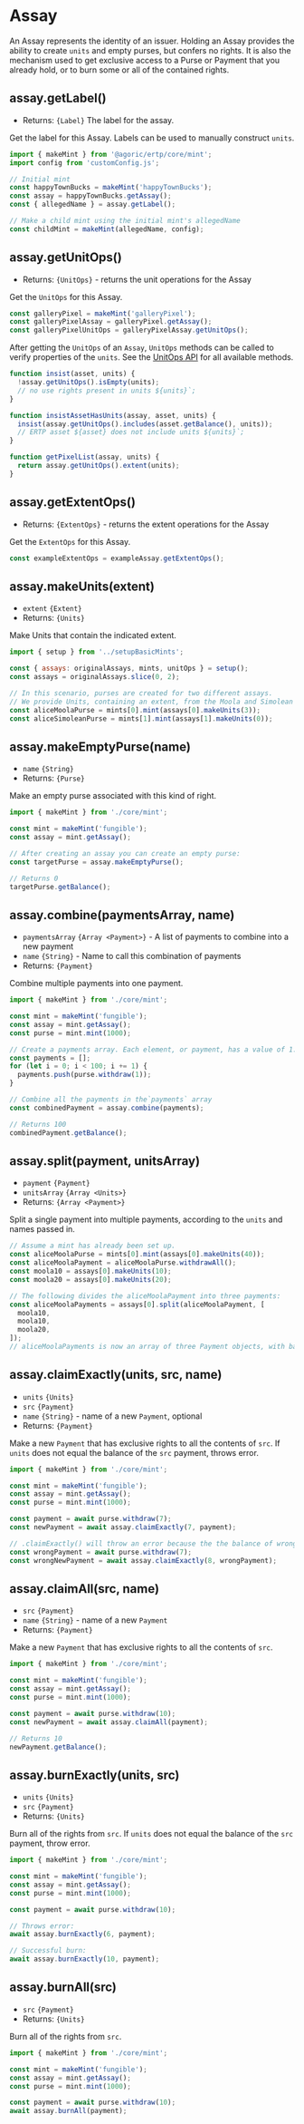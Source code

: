 # Assay

An Assay represents the identity of an issuer. Holding an Assay provides the ability to create `units` and empty purses, but confers no rights. It is also the mechanism used to get exclusive access to a Purse or Payment that you already hold, or to burn some or all of the contained rights.

## assay.getLabel()
- Returns: `{Label}` The label for the assay.

Get the label for this Assay. Labels can be used to manually construct `units`.

```js
import { makeMint } from '@agoric/ertp/core/mint';
import config from 'customConfig.js';

// Initial mint
const happyTownBucks = makeMint('happyTownBucks');
const assay = happyTownBucks.getAssay();
const { allegedName } = assay.getLabel();

// Make a child mint using the initial mint's allegedName
const childMint = makeMint(allegedName, config);
```

## assay.getUnitOps()
- Returns: `{UnitOps}` - returns the unit operations for the Assay

Get the `UnitOps` for this Assay.

```js
const galleryPixel = makeMint('galleryPixel');
const galleryPixelAssay = galleryPixel.getAssay();
const galleryPixelUnitOps = galleryPixelAssay.getUnitOps();
```

After getting the `UnitOps` of an `Assay`, `UnitOps` methods can be called to verify properties of the `units`. See the [UnitOps API](/api/unitOps) for all available methods.

```js
function insist(asset, units) {
  !assay.getUnitOps().isEmpty(units);
  // no use rights present in units ${units}`;
}

function insistAssetHasUnits(assay, asset, units) {
  insist(assay.getUnitOps().includes(asset.getBalance(), units));
  // ERTP asset ${asset} does not include units ${units}`;
}

function getPixelList(assay, units) {
  return assay.getUnitOps().extent(units);
}
```

## assay.getExtentOps()
- Returns: `{ExtentOps}` - returns the extent operations for the Assay

Get the `ExtentOps` for this Assay.

```js
const exampleExtentOps = exampleAssay.getExtentOps();
```

## assay.makeUnits(extent)
- `extent` `{Extent}`
- Returns: `{Units}`

Make Units that contain the indicated extent.

```js
import { setup } from '../setupBasicMints';

const { assays: originalAssays, mints, unitOps } = setup();
const assays = originalAssays.slice(0, 2);

// In this scenario, purses are created for two different assays.
// We provide Units, containing an extent, from the Moola and Simolean assays to create the appropriate purses.
const aliceMoolaPurse = mints[0].mint(assays[0].makeUnits(3));
const aliceSimoleanPurse = mints[1].mint(assays[1].makeUnits(0));
```

## assay.makeEmptyPurse(name)
- `name` `{String}`
- Returns: `{Purse}`

Make an empty purse associated with this kind of right.

```js
import { makeMint } from './core/mint';

const mint = makeMint('fungible');
const assay = mint.getAssay();

// After creating an assay you can create an empty purse:
const targetPurse = assay.makeEmptyPurse();

// Returns 0
targetPurse.getBalance();
```

## assay.combine(paymentsArray, name)
- `paymentsArray` `{Array <Payment>}` - A list of payments to combine into a new payment
- `name` `{String}` - Name to call this combination of payments
- Returns: `{Payment}`

Combine multiple payments into one payment.

```js
import { makeMint } from './core/mint';

const mint = makeMint('fungible');
const assay = mint.getAssay();
const purse = mint.mint(1000);

// Create a payments array. Each element, or payment, has a value of 1.
const payments = [];
for (let i = 0; i < 100; i += 1) {
  payments.push(purse.withdraw(1));
}

// Combine all the payments in the`payments` array
const combinedPayment = assay.combine(payments);

// Returns 100
combinedPayment.getBalance();
```

## assay.split(payment, unitsArray)
- `payment` `{Payment}`
- `unitsArray` `{Array <Units>}`
- Returns: `{Array <Payment>}`

Split a single payment into multiple payments, according to the `units` and names passed in.

```js
// Assume a mint has already been set up.
const aliceMoolaPurse = mints[0].mint(assays[0].makeUnits(40));
const aliceMoolaPayment = aliceMoolaPurse.withdrawAll();
const moola10 = assays[0].makeUnits(10);
const moola20 = assays[0].makeUnits(20);

// The following divides the aliceMoolaPayment into three payments:
const aliceMoolaPayments = assays[0].split(aliceMoolaPayment, [
  moola10,
  moola10,
  moola20,
]);
// aliceMoolaPayments is now an array of three Payment objects, with balances of 10, 10, 20, respectively.
```

## assay.claimExactly(units, src, name)
- `units` `{Units}`
- `src` `{Payment}`
- `name` `{String}` - name of a new `Payment`, optional
- Returns: `{Payment}`

Make a new `Payment` that has exclusive rights to all the contents of `src`. If `units` does not equal the balance of the `src` payment, throws error.

```js
import { makeMint } from './core/mint';

const mint = makeMint('fungible');
const assay = mint.getAssay();
const purse = mint.mint(1000);

const payment = await purse.withdraw(7);
const newPayment = await assay.claimExactly(7, payment);

// .claimExactly() will throw an error because the the balance of wrongPayment does not equal the units
const wrongPayment = await purse.withdraw(7);
const wrongNewPayment = await assay.claimExactly(8, wrongPayment);
```

## assay.claimAll(src, name)
- `src` `{Payment}`
- `name` `{String}` - name of a new `Payment`
- Returns: `{Payment}`

Make a new `Payment` that has exclusive rights to all the contents of `src`.

```js
import { makeMint } from './core/mint';

const mint = makeMint('fungible');
const assay = mint.getAssay();
const purse = mint.mint(1000);

const payment = await purse.withdraw(10);
const newPayment = await assay.claimAll(payment);

// Returns 10
newPayment.getBalance();
```

## assay.burnExactly(units, src)
- `units` `{Units}`
- `src` `{Payment}`
- Returns: `{Units}`

Burn all of the rights from `src`. If `units` does not equal the balance of the `src` payment, throw error.

```js
import { makeMint } from './core/mint';

const mint = makeMint('fungible');
const assay = mint.getAssay();
const purse = mint.mint(1000);

const payment = await purse.withdraw(10);

// Throws error:
await assay.burnExactly(6, payment);

// Successful burn:
await assay.burnExactly(10, payment);
```

## assay.burnAll(src)
- `src` `{Payment}`
- Returns: `{Units}`

Burn all of the rights from `src`.

```js
import { makeMint } from './core/mint';

const mint = makeMint('fungible');
const assay = mint.getAssay();
const purse = mint.mint(1000);

const payment = await purse.withdraw(10);
await assay.burnAll(payment);
```
